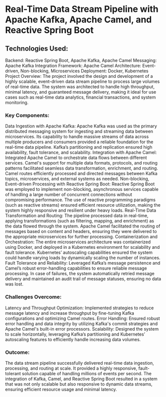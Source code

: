 # Real-Time Data Stream Pipeline with Apache Kafka, Apache Camel, and Reactive Spring Boot

## Technologies Used:

Backend: Reactive Spring Boot, Apache Kafka, Apache Camel
Messaging: Apache Kafka
Integration Framework: Apache Camel
Architecture: Event-driven, Non-blocking, Microservices
Deployment: Docker, Kubernetes
Project Overview:
The project involved the design and development of a highly scalable, event-driven data stream pipeline to process large volumes of real-time data. The system was architected to handle high throughput, minimal latency, and guaranteed message delivery, making it ideal for use cases such as real-time data analytics, financial transactions, and system monitoring.

### Key Components:

Data Ingestion with Apache Kafka:
Apache Kafka was used as the primary distributed messaging system for ingesting and streaming data between microservices. Its capability to handle massive streams of data across multiple producers and consumers provided a reliable foundation for the real-time data pipeline. Kafka’s partitioning and replication ensured high availability, fault tolerance, and scalability.
Integration with Apache Camel:
Integrated Apache Camel to orchestrate data flows between different services. Camel's support for multiple data formats, protocols, and routing patterns facilitated seamless data transformation, enrichment, and routing. Camel routes efficiently processed and directed messages between Kafka topics, microservices, and external systems as needed.
Non-blocking, Event-driven Processing with Reactive Spring Boot:
Reactive Spring Boot was employed to implement non-blocking, asynchronous services capable of handling a large number of concurrent connections without compromising performance. The use of reactive programming paradigms (such as reactive streams) ensured efficient resource utilization, making the system highly responsive and resilient under heavy loads.
Real-Time Data Transformation and Routing:
The pipeline processed data in real-time, applying transformations (such as filtering, mapping, and enrichment) as the data flowed through the system. Apache Camel facilitated the routing of messages based on content and headers, ensuring they were delivered to the appropriate microservices for further processing.
Containerization and Orchestration:
The entire microservices architecture was containerized using Docker, and deployed in a Kubernetes environment for scalability and fault tolerance. Kubernetes’ autoscaling capabilities ensured the system could handle varying loads by dynamically scaling the number of instances.
Fault Tolerance and Reliability:
Leveraged Kafka’s message persistence and Camel’s robust error-handling capabilities to ensure reliable message processing. In case of failures, the system automatically retried message delivery and maintained an audit trail of message statuses, ensuring no data was lost.

### Challenges Overcome:

Latency and Throughput Optimization: Implemented strategies to reduce message latency and increase throughput by fine-tuning Kafka configurations and optimizing Camel routes.
Error Handling: Ensured robust error handling and data integrity by utilizing Kafka's commit strategies and Apache Camel's built-in error processors.
Scalability: Designed the system to scale horizontally, leveraging Kafka’s partitioning and Kubernetes’ autoscaling features to efficiently handle increasing data volumes.

### Outcome:

The data stream pipeline successfully delivered real-time data ingestion, processing, and routing at scale. It provided a highly responsive, fault-tolerant solution capable of handling millions of events per second. The integration of Kafka, Camel, and Reactive Spring Boot resulted in a system that was not only scalable but also responsive to dynamic data streams, ensuring efficient resource usage and minimal latency.
